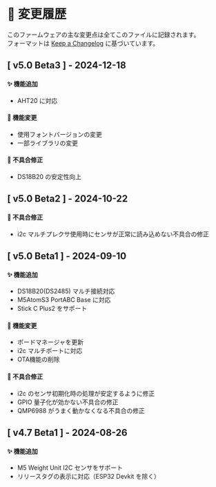 # 📜 変更履歴

このファームウェアの主な変更点は全てこのファイルに記録されます。  
フォーマットは [Keep a Changelog](https://keepachangelog.com/) に基づいています。

## [ v5.0 Beta3 ] - 2024-12-18

#### ✨ 機能追加

- AHT20 に対応

#### 📝 機能変更

- 使用フォントバージョンの変更
- 一部ライブラリの変更

#### 🐞 不具合修正

- DS18B20 の安定性向上

## [ v5.0 Beta2 ] - 2024-10-22

#### 🐞 不具合修正

- i2c マルチプレクサ使用時にセンサが正常に読み込めない不具合の修正

## [ v5.0 Beta1 ] - 2024-09-10

#### ✨ 機能追加

- DS18B20(DS2485) マルチ接続対応
- M5AtomS3 PortABC Base に対応
- Stick C Plus2 をサポート

#### 📝 機能変更

- ボードマネージャを更新
- i2c マルチポートに対応
- OTA機能の削除

#### 🐞 不具合修正

- i2c のセンサ初期化時の処理が安定するように修正
- GPIO 量子化が効かない不具合の修正
- QMP6988 がうまく動かなくなる不具合の修正

## [ v4.7 Beta1 ] - 2024-08-26

#### ✨ 機能追加

- M5 Weight Unit I2C センサをサポート
- リリースタグの表示に対応（ESP32 Devkit を除く）
